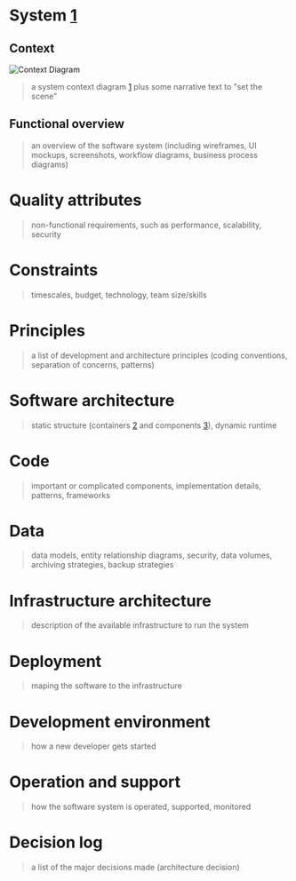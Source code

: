 # System [1]

## Context

![Context Diagram](/context.png)
> a system context diagram [1] plus some narrative text to "set the scene"

## Functional overview
> an overview of the software system (including wireframes, UI mockups, screenshots, workflow diagrams, business process diagrams)

# Quality attributes
> non-functional requirements, such as performance, scalability, security

# Constraints
> timescales, budget, technology, team size/skills

# Principles
> a list of development and architecture principles (coding conventions, separation of concerns, patterns)

# Software architecture
> static structure (containers [2] and components [3]), dynamic runtime

# Code
> important or complicated components, implementation details, patterns, frameworks

# Data
> data models, entity relationship diagrams, security, data volumes, archiving strategies, backup strategies

# Infrastructure architecture
> description of the available infrastructure to run the system

# Deployment
> maping the software to the infrastructure

# Development environment
> how a new developer gets started

# Operation and support
> how the software system is operated, supported, monitored

# Decision log
> a list of the major decisions made (architecture decision)



[1]: https://c4model.com/#SystemContextDiagram
[2]: https://c4model.com/#ContainerDiagram
[3]: https://c4model.com/#ComponentDiagram


<!-- https://www.infoq.com/articles/C4-architecture-model/ -->